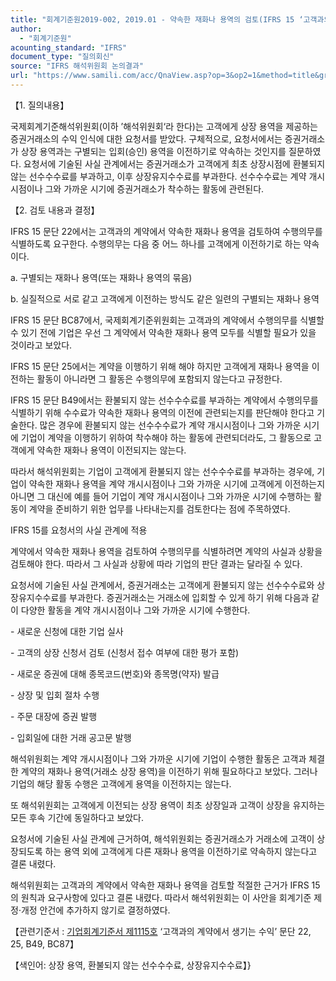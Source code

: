 ```yaml
---
title: "회계기준원2019-002, 2019.01 - 약속한 재화나 용역의 검토(IFRS 15 ‘고객과의 계약에서 생기는 수익’)"
author:
  - "회계기준원"
acounting_standard: "IFRS"
document_type: "질의회신"
source: "IFRS 해석위원회 논의결과"
url: "https://www.samili.com/acc/QnaView.asp?op=3&op2=1&method=title&group=2123-15;1&orgcode=2&searchword=&page=7&code=%ED%9A%8C%EA%B3%84%EA%B8%B0%EC%A4%80%EC%9B%902019%2D002%3A20190131"
---
```

【1. 질의내용】

국제회계기준해석위원회(이하 ’해석위원회‘라 한다)는 고객에게 상장 용역을 제공하는 증권거래소의 수익 인식에 대한 요청서를 받았다. 구체적으로, 요청서에서는 증권거래소가 상장 용역과는 구별되는 입회(승인) 용역을 이전하기로 약속하는 것인지를 질문하였다. 요청서에 기술된 사실 관계에서는 증권거래소가 고객에게 최초 상장시점에 환불되지 않는 선수수수료를 부과하고, 이후 상장유지수수료를 부과한다. 선수수수료는 계약 개시시점이나 그와 가까운 시기에 증권거래소가 착수하는 활동에 관련된다.

  

【2. 검토 내용과 결정】

IFRS 15 문단 22에서는 고객과의 계약에서 약속한 재화나 용역을 검토하여 수행의무를 식별하도록 요구한다. 수행의무는 다음 중 어느 하나를 고객에게 이전하기로 하는 약속이다.

a. 구별되는 재화나 용역(또는 재화나 용역의 묶음)

b. 실질적으로 서로 같고 고객에게 이전하는 방식도 같은 일련의 구별되는 재화나 용역

IFRS 15 문단 BC87에서, 국제회계기준위원회는 고객과의 계약에서 수행의무를 식별할 수 있기 전에 기업은 우선 그 계약에서 약속한 재화나 용역 모두를 식별할 필요가 있을 것이라고 보았다.

IFRS 15 문단 25에서는 계약을 이행하기 위해 해야 하지만 고객에게 재화나 용역을 이전하는 활동이 아니라면 그 활동은 수행의무에 포함되지 않는다고 규정한다.

IFRS 15 문단 B49에서는 환불되지 않는 선수수수료를 부과하는 계약에서 수행의무를 식별하기 위해 수수료가 약속한 재화나 용역의 이전에 관련되는지를 판단해야 한다고 기술한다. 많은 경우에 환불되지 않는 선수수수료가 계약 개시시점이나 그와 가까운 시기에 기업이 계약을 이행하기 위하여 착수해야 하는 활동에 관련되더라도, 그 활동으로 고객에게 약속한 재화나 용역이 이전되지는 않는다.

따라서 해석위원회는 기업이 고객에게 환불되지 않는 선수수수료를 부과하는 경우에, 기업이 약속한 재화나 용역을 계약 개시시점이나 그와 가까운 시기에 고객에게 이전하는지 아니면 그 대신에 예를 들어 기업이 계약 개시시점이나 그와 가까운 시기에 수행하는 활동이 계약을 준비하기 위한 업무를 나타내는지를 검토한다는 점에 주목하였다.

IFRS 15를 요청서의 사실 관계에 적용

계약에서 약속한 재화나 용역을 검토하여 수행의무를 식별하려면 계약의 사실과 상황을 검토해야 한다. 따라서 그 사실과 상황에 따라 기업의 판단 결과는 달라질 수 있다.

요청서에 기술된 사실 관계에서, 증권거래소는 고객에게 환불되지 않는 선수수수료와 상장유지수수료를 부과한다. 증권거래소는 거래소에 입회할 수 있게 하기 위해 다음과 같이 다양한 활동을 계약 개시시점이나 그와 가까운 시기에 수행한다.

\- 새로운 신청에 대한 기업 실사

\- 고객의 상장 신청서 검토 (신청서 접수 여부에 대한 평가 포함)

\- 새로운 증권에 대해 종목코드(번호)와 종목명(약자) 발급

\- 상장 및 입회 절차 수행

\- 주문 대장에 증권 발행

\- 입회일에 대한 거래 공고문 발행

해석위원회는 계약 개시시점이나 그와 가까운 시기에 기업이 수행한 활동은 고객과 체결한 계약의 재화나 용역(거래소 상장 용역)을 이전하기 위해 필요하다고 보았다. 그러나 기업의 해당 활동 수행은 고객에게 용역을 이전하지는 않는다.

또 해석위원회는 고객에게 이전되는 상장 용역이 최초 상장일과 고객이 상장을 유지하는 모든 후속 기간에 동일하다고 보았다.

요청서에 기술된 사실 관계에 근거하여, 해석위원회는 증권거래소가 거래소에 고객이 상장되도록 하는 용역 외에 고객에게 다른 재화나 용역을 이전하기로 약속하지 않는다고 결론 내렸다.

해석위원회는 고객과의 계약에서 약속한 재화나 용역을 검토할 적절한 근거가 IFRS 15의 원칙과 요구사항에 있다고 결론 내렸다. 따라서 해석위원회는 이 사안을 회계기준 제정·개정 안건에 추가하지 않기로 결정하였다.

  

【관련기준서 : [기업회계기준서 제1115호](https://www.samili.com/acc/) ‘고객과의 계약에서 생기는 수익’ 문단 22, 25, B49, BC87】

【색인어: 상장 용역, 환불되지 않는 선수수수료, 상장유지수수료】}